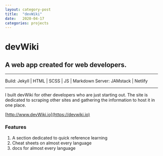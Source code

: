 ```yaml
---
layout: category-post
title:  "devWiki"
date:   2020-04-17
categories: projects
---
```


# devWiki

## A web app created for web developers.

---

Build: Jekyll | HTML | SCSS | JS | Markdown
Server: JAMstack | Netlify

---

I built devWiki for other developers who are just starting out. The site is dedicated to scraping other sites and gathering the information to host it in one place.

[http://www.devWiki.io](https://devwiki.io)

### Features

1. A section dedicated to quick reference learning
2. Cheat sheets on almost every language
3. docs for almost every language

